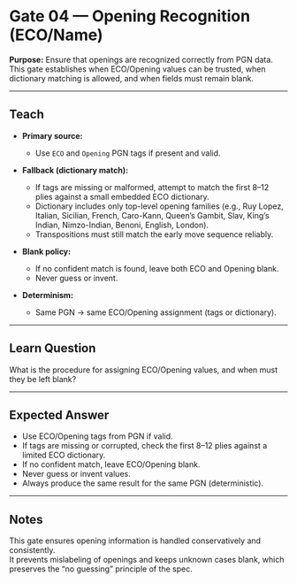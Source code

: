 # Gate 04 — Opening Recognition (ECO/Name)

**Purpose:** Ensure that openings are recognized correctly from PGN data.  
This gate establishes when ECO/Opening values can be trusted, when dictionary matching is allowed, and when fields must remain blank.

---

## Teach
- **Primary source:**  
  - Use `ECO` and `Opening` PGN tags if present and valid.  

- **Fallback (dictionary match):**  
  - If tags are missing or malformed, attempt to match the first 8–12 plies against a small embedded ECO dictionary.  
  - Dictionary includes only top-level opening families (e.g., Ruy Lopez, Italian, Sicilian, French, Caro-Kann, Queen’s Gambit, Slav, King’s Indian, Nimzo-Indian, Benoni, English, London).  
  - Transpositions must still match the early move sequence reliably.  

- **Blank policy:**  
  - If no confident match is found, leave both ECO and Opening blank.  
  - Never guess or invent.  

- **Determinism:**  
  - Same PGN → same ECO/Opening assignment (tags or dictionary).  

---

## Learn Question
What is the procedure for assigning ECO/Opening values, and when must they be left blank?  

---

## Expected Answer
- Use ECO/Opening tags from PGN if valid.  
- If tags are missing or corrupted, check the first 8–12 plies against a limited ECO dictionary.  
- If no confident match, leave ECO/Opening blank.  
- Never guess or invent values.  
- Always produce the same result for the same PGN (deterministic).  

---

## Notes
This gate ensures opening information is handled conservatively and consistently.  
It prevents mislabeling of openings and keeps unknown cases blank, which preserves the “no guessing” principle of the spec.  
